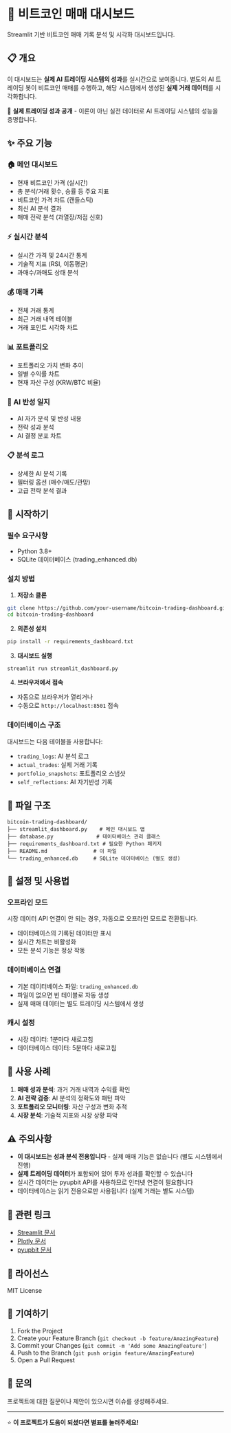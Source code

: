# 🚀 비트코인 매매 대시보드

Streamlit 기반 비트코인 매매 기록 분석 및 시각화 대시보드입니다.

## 📋 개요

이 대시보드는 **실제 AI 트레이딩 시스템의 성과**를 실시간으로 보여줍니다. 별도의 AI 트레이딩 봇이 비트코인 매매를 수행하고, 해당 시스템에서 생성된 **실제 거래 데이터**를 시각화합니다.

🎯 **실제 트레이딩 성과 공개** - 이론이 아닌 실전 데이터로 AI 트레이딩 시스템의 성능을 증명합니다.

## ✨ 주요 기능

### 🏠 메인 대시보드
- 현재 비트코인 가격 (실시간)
- 총 분석/거래 횟수, 승률 등 주요 지표
- 비트코인 가격 차트 (캔들스틱)
- 최신 AI 분석 결과
- 매매 전략 분석 (과열장/저점 신호)

### ⚡ 실시간 분석
- 실시간 가격 및 24시간 통계
- 기술적 지표 (RSI, 이동평균)
- 과매수/과매도 상태 분석

### 💰 매매 기록
- 전체 거래 통계
- 최근 거래 내역 테이블
- 거래 포인트 시각화 차트

### 📊 포트폴리오
- 포트폴리오 가치 변화 추이
- 일별 수익률 차트
- 현재 자산 구성 (KRW/BTC 비율)

### 🧠 AI 반성 일지
- AI 자가 분석 및 반성 내용
- 전략 성과 분석
- AI 결정 분포 차트

### 📋 분석 로그
- 상세한 AI 분석 기록
- 필터링 옵션 (매수/매도/관망)
- 고급 전략 분석 결과

## 🚀 시작하기

### 필수 요구사항
- Python 3.8+
- SQLite 데이터베이스 (trading_enhanced.db)

### 설치 방법

1. **저장소 클론**
```bash
git clone https://github.com/your-username/bitcoin-trading-dashboard.git
cd bitcoin-trading-dashboard
```

2. **의존성 설치**
```bash
pip install -r requirements_dashboard.txt
```

3. **대시보드 실행**
```bash
streamlit run streamlit_dashboard.py
```

4. **브라우저에서 접속**
- 자동으로 브라우저가 열리거나
- 수동으로 `http://localhost:8501` 접속

### 데이터베이스 구조

대시보드는 다음 테이블을 사용합니다:

- `trading_logs`: AI 분석 로그
- `actual_trades`: 실제 거래 기록  
- `portfolio_snapshots`: 포트폴리오 스냅샷
- `self_reflections`: AI 자기반성 기록

## 📁 파일 구조

```
bitcoin-trading-dashboard/
├── streamlit_dashboard.py    # 메인 대시보드 앱
├── database.py              # 데이터베이스 관리 클래스
├── requirements_dashboard.txt # 필요한 Python 패키지
├── README.md               # 이 파일
└── trading_enhanced.db     # SQLite 데이터베이스 (별도 생성)
```

## 🔧 설정 및 사용법

### 오프라인 모드
시장 데이터 API 연결이 안 되는 경우, 자동으로 오프라인 모드로 전환됩니다.
- 데이터베이스의 기록된 데이터만 표시
- 실시간 차트는 비활성화
- 모든 분석 기능은 정상 작동

### 데이터베이스 연결
- 기본 데이터베이스 파일: `trading_enhanced.db`
- 파일이 없으면 빈 테이블로 자동 생성
- 실제 매매 데이터는 별도 트레이딩 시스템에서 생성

### 캐시 설정
- 시장 데이터: 1분마다 새로고침
- 데이터베이스 데이터: 5분마다 새로고침

## 🎯 사용 사례

1. **매매 성과 분석**: 과거 거래 내역과 수익률 확인
2. **AI 전략 검증**: AI 분석의 정확도와 패턴 파악  
3. **포트폴리오 모니터링**: 자산 구성과 변화 추적
4. **시장 분석**: 기술적 지표와 시장 상황 파악

## ⚠️ 주의사항

- **이 대시보드는 성과 분석 전용입니다** - 실제 매매 기능은 없습니다 (별도 시스템에서 진행)
- **실제 트레이딩 데이터**가 포함되어 있어 투자 성과를 확인할 수 있습니다
- 실시간 데이터는 pyupbit API를 사용하므로 인터넷 연결이 필요합니다
- 데이터베이스는 읽기 전용으로만 사용됩니다 (실제 거래는 별도 시스템)

## 🔗 관련 링크

- [Streamlit 문서](https://docs.streamlit.io/)
- [Plotly 문서](https://plotly.com/python/)
- [pyupbit 문서](https://github.com/sharebook-kr/pyupbit)

## 📄 라이선스

MIT License

## 🤝 기여하기

1. Fork the Project
2. Create your Feature Branch (`git checkout -b feature/AmazingFeature`)
3. Commit your Changes (`git commit -m 'Add some AmazingFeature'`)
4. Push to the Branch (`git push origin feature/AmazingFeature`)
5. Open a Pull Request

## 📧 문의

프로젝트에 대한 질문이나 제안이 있으시면 이슈를 생성해주세요.

---

⭐ **이 프로젝트가 도움이 되셨다면 별표를 눌러주세요!** 